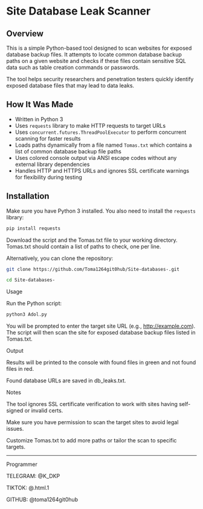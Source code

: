 # Site Database Leak Scanner

## Overview

This is a simple Python-based tool designed to scan websites for exposed database backup files. It attempts to locate common database backup paths on a given website and checks if these files contain sensitive SQL data such as table creation commands or passwords.

The tool helps security researchers and penetration testers quickly identify exposed database files that may lead to data leaks.

## How It Was Made

- Written in Python 3  
- Uses `requests` library to make HTTP requests to target URLs  
- Uses `concurrent.futures.ThreadPoolExecutor` to perform concurrent scanning for faster results  
- Loads paths dynamically from a file named `Tomas.txt` which contains a list of common database backup file paths  
- Uses colored console output via ANSI escape codes without any external library dependencies  
- Handles HTTP and HTTPS URLs and ignores SSL certificate warnings for flexibility during testing  

## Installation

Make sure you have Python 3 installed. You also need to install the `requests` library:

```bash
pip install requests
```

Download the script and the Tomas.txt file to your working directory. Tomas.txt should contain a list of paths to check, one per line.

Alternatively, you can clone the repository:
```bash
git clone https://github.com/Toma1264git0hub/Site-databases-.git
```
```bash
cd Site-databases-
```

Usage

Run the Python script:
```bash
python3 Adol.py
```

You will be prompted to enter the target site URL (e.g., http://example.com). The script will then scan the site for exposed database backup files listed in Tomas.txt.

Output

Results will be printed to the console with found files in green and not found files in red.

Found database URLs are saved in db_leaks.txt.


Notes

The tool ignores SSL certificate verification to work with sites having self-signed or invalid certs.

Make sure you have permission to scan the target sites to avoid legal issues.

Customize Tomas.txt to add more paths or tailor the scan to specific targets.



---

Programmer

TELEGRAM: @K_DKP

TIKTOK: @.html.1

GITHUB: @toma1264git0hub
